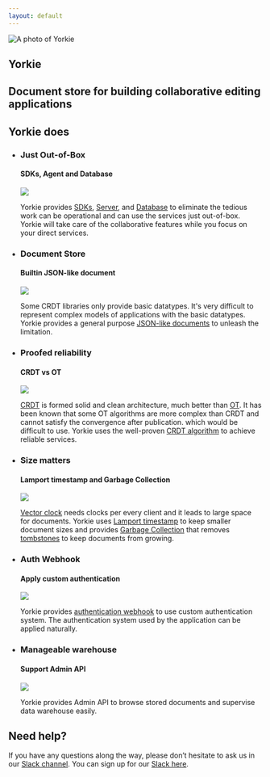 ```yaml
---
layout: default
---
```


<section class="hero">
  <div class="wrapper">
    <img class="logo" src="./images/yorkie-photo.png" alt="A photo of Yorkie" />
    <div class="title">
      <h1>Yorkie</h1>
      <h2>Document store for building collaborative editing applications</h2>
    </div>
  </div>
  <div class="clear"></div>
</section>
<section class="content">
  <div class="wrapper">
    <h2>
    Yorkie does
    </h2>
    <ul class="card-list">
      <li class="card">
        <div class="card-header">
          <div class="card-header-title">
            <h3>Just Out-of-Box</h3>
            <h4>SDKs, Agent and Database</h4>
          </div>
          <div class="card-header-img">
            <img src="./images/network.svg" />
          </div>
        </div>
        <div class="card-body">
          <p>
          <span class="brand">Yorkie</span> provides <a href="/docs/js-sdk">SDKs</a>, <a href="/docs/agent">Server</a>, and <a href="/docs/agent#running-agent-with-mongodb">Database</a> to eliminate the tedious work can be operational and can use the services just out-of-box. Yorkie will take care of the collaborative features while you focus on your direct services.
          </p>
        </div>
      </li>
      <li class="card">
        <div class="card-header">
          <div class="card-header-title">
            <h3>Document Store</h3>
            <h4>Builtin JSON-like document</h4>
          </div>
          <div class="card-header-img">
            <img src="./images/easy.svg" />
          </div>
        </div>
        <div class="card-body">
          <p>
          Some CRDT libraries only provide basic datatypes. It's very difficult to represent complex models of applications with the basic datatypes. <span class="brand">Yorkie</span> provides a general purpose <a href="/docs/js-sdk#document">JSON-like documents</a> to unleash the limitation.
          </p>
        </div>
      </li>
      <li class="card">
        <div class="card-header">
          <div class="card-header-title">
            <h3>Proofed reliability</h3>
            <h4>CRDT vs OT</h4>
          </div>
          <div class="card-header-img">
            <img src="./images/reliability.svg" />
          </div>
        </div>
        <div class="card-body">
          <p>
          <a href="https://en.wikipedia.org/wiki/Conflict-free_replicated_data_type">CRDT</a> is formed solid and clean architecture, much better than <a href="https://en.wikipedia.org/wiki/Operational_transformation">OT</a>. It has been known that some OT algorithms are more complex than CRDT and cannot satisfy the convergence after publication. which would be difficult to use. <span class="brand">Yorkie</span> uses the well-proven <a href="/docs/internals">CRDT algorithm</a> to achieve reliable services.
          </p>
        </div>
      </li>
      <li class="card">
        <div class="card-header">
          <div class="card-header-title">
            <h3>Size matters</h3>
            <h4>Lamport timestamp and Garbage Collection</h4>
          </div>
          <div class="card-header-img">
            <img src="./images/size.svg" />
          </div>
        </div>
        <div class="card-body">
          <p>
          <a href="https://en.wikipedia.org/wiki/Vector_clock">Vector clock</a> needs clocks per every client and it leads to large space for documents. <span class="brand">Yorkie</span> uses <a href="https://en.wikipedia.org/wiki/Lamport_timestamps">Lamport timestamp</a> to keep smaller document sizes and provides <a href="/docs/garbage-collection">Garbage Collection</a> that removes <a href="https://crdt.tech/glossary">tombstones</a> to keep documents from growing.
          </p>
        </div>
      </li>
      <li class="card">
        <div class="card-header">
          <div class="card-header-title">
            <h3>Auth Webhook</h3>
            <h4>Apply custom authentication</h4>
          </div>
          <div class="card-header-img">
            <img src="./images/secure.svg" />
          </div>
        </div>
        <div class="card-body">
          <p>
          <span class="brand">Yorkie</span> provides <a href="/docs/auth-webhook">authentication webhook</a> to use custom authentication system. The authentication system used by the application can be applied naturally.
          </p>
        </div>
      </li>
      <li class="card">
        <div class="card-header">
          <div class="card-header-title">
            <h3>Manageable warehouse</h3>
            <h4>Support Admin API</h4>
          </div>
          <div class="card-header-img">
            <img src="./images/warehouse.svg" />
          </div>
        </div>
        <div class="card-body">
          <p>
            <span class="brand">Yorkie</span> provides Admin API to browse stored documents and supervise data warehouse easily.
          </p>
        </div>
      </li>
    </ul>
  </div>
</section>
<section class="contact">
  <div class="wrapper">
    <h2>Need help?</h2>
    <p>If you have any questions along the way, please don’t hesitate to ask us in our <a href="https://dev-yorkie.slack.com/">Slack channel</a>. You can sign up for our <a href="https://communityinviter.com/apps/dev-yorkie/yorkie-framework">Slack here</a>.</p>
  </div>
</section>
